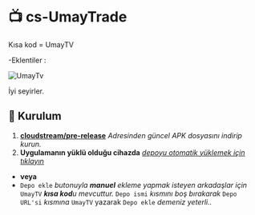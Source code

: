 # 📺 cs-UmayTrade

Kısa kod = UmayTV

-Eklentiler :                                    


![UmayTv](https://github.com/user-attachments/assets/572c4cd1-9894-4713-80e8-84aa7c72970d)


                                                                                                                               
İyi seyirler.

## 💾 Kurulum

1. **[cloudstream/pre-release](https://github.com/recloudstream/cloudstream/releases/tag/pre-release)** _Adresinden güncel APK dosyasını indirip kurun._
2. **Uygulamanın yüklü olduğu cihazda** _[depoyu otomatik yüklemek için tıklayın](https://raw.githubusercontent.com/UmayTrade/UmayTv2/refs/heads/main/repo.json)_
  - **veya**
  - `Depo ekle` _butonuyla **manuel** ekleme yapmak isteyen arkadaşlar için_ `UmayTV` _**kısa kod**u mevcuttur._ `Depo ismi` _kısmını boş bırakarak_ `Depo URL'si` _kısmına_ `UmayTV` yazarak `Depo ekle` _demeniz yeterli.._



